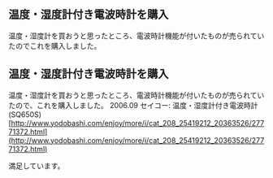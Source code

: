 ## 温度・湿度計付き電波時計を購入

温度・湿度計を買おうと思ったところ、電波時計機能が付いたものが売られていたのでこれを購入しました。






## 温度・湿度計付き電波時計を購入


温度・湿度計を買おうと思ったところ、電波時計機能が付いたものが売られていたので、これを購入しました。
2006.09 セイコー: 温度・湿度計付き電波時計 (SQ650S)
  [http://www.yodobashi.com/enjoy/more/i/cat_208_25419212_20363526/27771372.html](http://www.yodobashi.com/enjoy/more/i/cat_208_25419212_20363526/27771372.html)


満足しています。